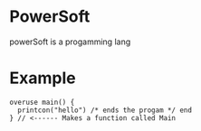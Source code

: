 # PowerSoft

powerSoft is a progamming lang

# Example

`````
overuse main() {
  printcon("hello") /* ends the progam */ end
} // <------ Makes a function called Main
